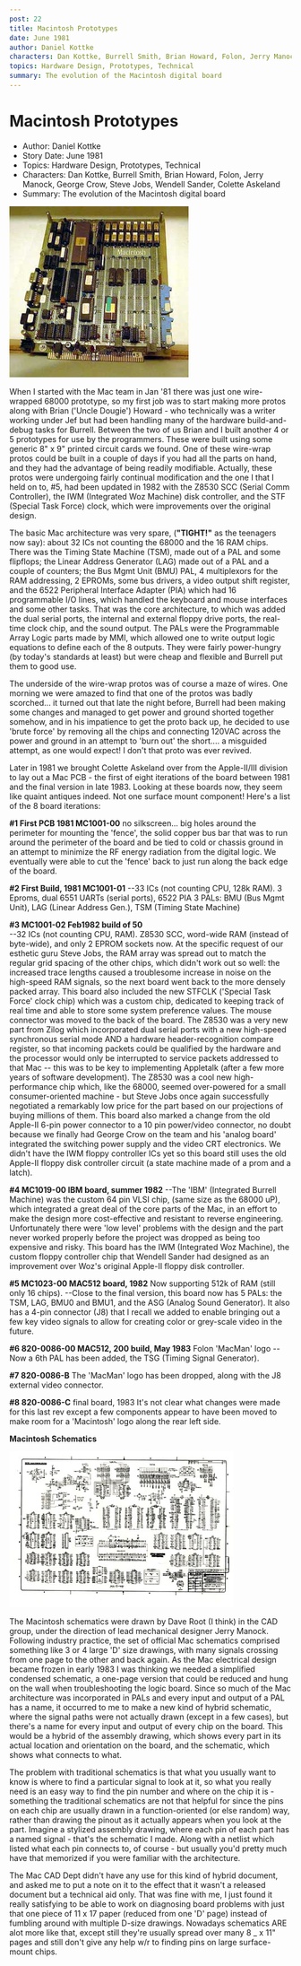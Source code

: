 ```yaml
---
post: 22
title: Macintosh Prototypes
date: June 1981
author: Daniel Kottke
characters: Dan Kottke, Burrell Smith, Brian Howard, Folon, Jerry Manock, George Crow, Steve Jobs, Wendell Sander, Colette Askeland
topics: Hardware Design, Prototypes, Technical
summary: The evolution of the Macintosh digital board
---
```


# Macintosh Prototypes
* Author: Daniel Kottke
* Story Date: June 1981
* Topics: Hardware Design, Prototypes, Technical
* Characters: Dan Kottke, Burrell Smith, Brian Howard, Folon, Jerry Manock, George Crow, Steve Jobs, Wendell Sander, Colette Askeland
* Summary: The evolution of the Macintosh digital board

![Macintosh wire-wrap #5](images/Macintosh/wirewrap83a.jpg) 

    
When I started with the Mac team in Jan '81 there was just one wire-wrapped 68000 prototype, so my first job was to start making more protos along with Brian ('Uncle Dougie') Howard - who technically was a writer working under Jef but had been handling many of the hardware build-and-debug tasks for Burrell. Between the two of us Brian and I built another 4 or 5 prototypes for use by the programmers. These were built using some generic 8" x 9" printed circuit cards we found. One of these wire-wrap protos could be built in a couple of days if you had all the parts on hand, and they had the advantage of being readily modifiable.  Actually, these protos were undergoing fairly continual modification and the one I that I held on to, #5, had been updated in 1982 with the Z8530 SCC (Serial Comm Controller), the IWM (Integrated Woz Machine) disk controller, and the STF (Special Task Force) clock, which were improvements over the original design.


The basic Mac architecture was very spare, (**"TIGHT!"** as the teenagers now say): about 32 ICs not counting the 68000 and the 16 RAM chips. There was the Timing State Machine (TSM), made out of a PAL and some flipflops; the Linear Address Generator (LAG) made out of a PAL and a couple of counters; the Bus Mgmt Unit (BMU) PAL, 4 multiplexors for the RAM addressing, 2 EPROMs, some bus drivers, a video output shift register, and the 6522 Peripheral Interface Adapter (PIA) which had 16 programmable I/O lines, which handled the keyboard and mouse interfaces and some other tasks. That was the core architecture, to which was added the dual serial ports, the internal and external floppy drive ports, the real-time clock chip, and the sound output. The PALs were the Programmable Array Logic parts made by MMI, which allowed one to write output logic equations to define each of the 8 outputs. They were fairly power-hungry (by today's standards at least) but were cheap and flexible and Burrell put them to good use.

The underside of the wire-wrap protos was of course a maze of wires. One morning we were amazed to find that one of the protos was badly scorched... it turned out that late the night before, Burrell had been making some changes and managed to get power and ground shorted together somehow, and in his impatience to get the proto back up, he decided to use 'brute force' by removing all the chips and connecting 120VAC across the power and ground in an attempt to 'burn out' the short.... a misguided attempt, as one would expect! I don't that proto was ever revived.

Later in 1981 we brought Colette Askeland over from the Apple-II/III division to lay out a Mac PCB - the first of eight iterations of the board between 1981 and the final version in late 1983. Looking at these boards now, they seem like quaint antiques indeed. Not one surface mount component! Here's a list of the 8 board iterations:

**#1 First PCB 1981  MC1001-00**   no silkscreen... big holes around the perimeter for mounting the 'fence', the solid copper bus bar that was to run around the perimeter of the board and be tied to cold or chassis ground in an attempt to minimize the RF energy radiation from the digital logic. We eventually were able to cut the 'fence' back to just run along the back edge of the board.

**#2 First Build, 1981  MC1001-01**
--33 ICs (not counting CPU, 128k RAM).  3 Eproms, dual 6551 UARTs (serial ports), 6522 PIA
3 PALs: BMU (Bus Mgmt Unit), LAG (Linear Address Gen.), TSM (Timing State Machine)

**#3 MC1001-02  Feb1982    build of 50**  
--32 ICs (not counting CPU, RAM). Z8530 SCC, word-wide RAM (instead of byte-wide), and only 2 EPROM sockets now. At the specific request of our esthetic guru Steve Jobs, the RAM array was spread out to match the regular grid spacing of the other chips, which didn't work out so well: the increased trace lengths caused a troublesome increase in noise on the high-speed RAM signals, so the next board went back to the more densely packed array. This board also included the new STFCLK ('Special Task Force' clock chip) which was a custom chip, dedicated to keeping track of real time and able to store some system preference values. The mouse connector was moved to the back of the board. The Z8530 was a very new part from Zilog which incorporated dual serial ports with a new high-speed synchronous serial mode AND a hardware header-recognition compare register, so that incoming packets could be qualified by the hardware and the processor would only be interrupted to service packets addressed to that Mac -- this was to be key to implementing Appletalk (after a few more years of software development). The Z8530 was a cool new high-performance chip which, like the 68000, seemed over-powered for a small consumer-oriented machine - but Steve Jobs once again successfully negotiated a remarkably low price for the part based on our projections of buying millions of them. This board also marked a change from the old Apple-II 6-pin power connector to a 10 pin power/video connector, no doubt because we finally had George Crow on the team and his 'analog board' integrated the switching power supply and the video CRT electronics. We didn't have the IWM floppy controller ICs yet so this board still uses the old Apple-II floppy disk controller circuit (a state machine made of a prom and a latch).

**#4 MC1019-00   IBM board, summer 1982** 
--The 'IBM' (Integrated Burrell Machine) was the custom 64 pin VLSI chip, (same size as the 68000 uP), which integrated a great deal of the core parts of the Mac, in an effort to make the design more cost-effective and resistant to reverse engineering. Unfortunately there were 'low level' problems with the design and the part never worked properly before the project was dropped as being too expensive and risky. This board has the IWM (Integrated Woz Machine), the custom floppy controller chip that Wendell Sander had designed as an improvement over Woz's original Apple-II floppy disk controller.

**#5 MC1023-00   MAC512 board, 1982**   Now supporting 512k of RAM (still only 16 chips).
--Close to the final version, this board now has 5 PALs: the TSM, LAG, BMU0 and BMU1, and the ASG (Analog Sound Generator). It also has a 4-pin connector (J8) that I recall we added to enable bringing out a few key video signals to allow for creating color or grey-scale video in the future.

**#6 820-0086-00   MAC512, 200 build, May 1983**    Folon 'MacMan' logo
--Now a 6th PAL has been added, the TSG (Timing Signal Generator).

**#7 820-0086-B**    The 'MacMan' logo has been dropped, along with the J8 external video connector.

**#8 820-0086-C**   final board, 1983  It's not clear what changes were made for this last rev except a few components appear to have been moved to make room for a 'Macintosh' logo along the rear left side.


**Macintosh Schematics**

![](images/Macintosh/schematic_t.jpg)

The Macintosh schematics were drawn by Dave Root (I think) in the CAD group, under the direction of lead mechanical designer Jerry Manock. Following industry practice, the set of official Mac schematics comprised something like 3 or 4 large 'D' size drawings, with many signals crossing from one page to the other and back again. As the Mac electrical design became frozen in early 1983 I was thinking we needed a simplified condensed schematic, a one-page version that could be reduced and hung on the wall when troubleshooting the logic board. Since so much of the Mac architecture was incorporated in PALs and every input and output of a PAL has a name, it occurred to me to make a new kind of hybrid schematic, where the signal paths were not actually drawn (except in a few cases), but there's a name for every input and output of every chip on the board. This would be a hybrid of the assembly drawing, which shows every part in its actual location and orientation on the board, and the schematic, which shows what connects to what. 

The problem with traditional schematics is that what you usually want to know is where to find a particular signal to look at it, so what you really need is an easy way to find the pin number and where on the chip it is - something the traditional schematics are not that helpful for since the pins on each chip are usually drawn in a function-oriented (or else random) way, rather than drawing the pinout as it actually appears when you look at the part. Imagine a stylized assembly drawing, where each pin of each part has a named signal - that's the schematic I made. Along with a netlist which listed what each pin connects to, of course - but usually you'd pretty much have that memorized if you were familiar with the architecture.

The Mac CAD Dept didn't have any use for this kind of hybrid document, and asked me to put a note on it to the effect that it wasn't a released document but a technical aid only. That was fine with me, I just found it really satisfying to be able to work on diagnosing board problems with just that one piece of 11 x 17 paper (reduced from one 'D' page) instead of fumbling around with multiple D-size drawings. Nowadays schematics ARE alot more like that, except still they're usually spread over many 8 \_ x 11" pages and still don't give any help w/r to finding pins on large surface-mount chips.

